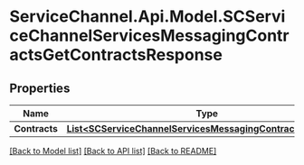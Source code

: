 # ServiceChannel.Api.Model.SCServiceChannelServicesMessagingContractsGetContractsResponse

## Properties

Name | Type | Description | Notes
------------ | ------------- | ------------- | -------------
**Contracts** | [**List&lt;SCServiceChannelServicesMessagingContractsContract&gt;**](SCServiceChannelServicesMessagingContractsContract.md) |  | [optional] 

[[Back to Model list]](../README.md#documentation-for-models) [[Back to API list]](../README.md#documentation-for-api-endpoints) [[Back to README]](../README.md)

